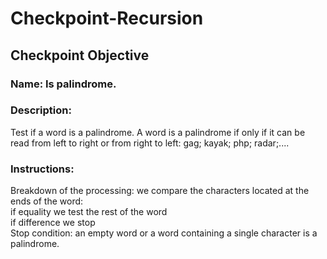 # Checkpoint-Recursion

## Checkpoint Objective

### Name: Is palindrome. 

### Description: 
Test if a word is a palindrome. A word is a palindrome if only if it can be read from left to right or from right to left: gag; kayak; php; radar;....

### Instructions:
Breakdown of the processing: we compare the characters located at the ends of the word:<br>
if equality we test the rest of the word<br>
if difference we stop <br>
Stop condition: an empty word or a word containing a single character is a palindrome.
